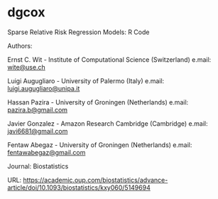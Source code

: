 # dgcox

Sparse Relative Risk Regression Models: R Code

Authors:

Ernst C. Wit - Institute of Computational Science (Switzerland) e.mail: wite@use.ch

Luigi Augugliaro - University of Palermo (Italy) e.mail: luigi.augugliaro@unipa.it

Hassan Pazira - University of Groningen (Netherlands) e.mail: pazira.b@gmail.com

Javier Gonzalez - Amazon Research Cambridge (Cambridge) e.mail: javi6681@gmail.com

Fentaw Abegaz - University of Groningen (Netherlands) e.mail: fentawabegaz@gmail.com

Journal: Biostatistics

URL: https://academic.oup.com/biostatistics/advance-article/doi/10.1093/biostatistics/kxy060/5149694
